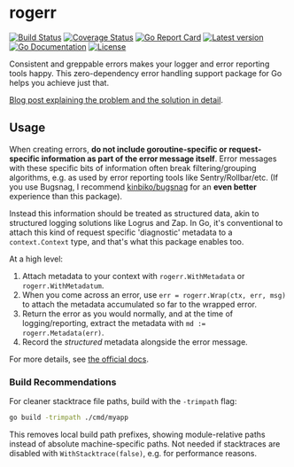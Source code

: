 # rogerr

[![Build Status](https://github.com/kinbiko/rogerr/workflows/Go/badge.svg)](https://github.com/kinbiko/rogerr/actions)
[![Coverage Status](https://coveralls.io/repos/github/kinbiko/rogerr/badge.svg?branch=main)](https://coveralls.io/github/kinbiko/rogerr?branch=main)
[![Go Report Card](https://goreportcard.com/badge/github.com/kinbiko/rogerr)](https://goreportcard.com/report/github.com/kinbiko/rogerr)
[![Latest version](https://img.shields.io/github/tag/kinbiko/rogerr.svg?label=latest%20version&style=flat)](https://github.com/kinbiko/rogerr/releases)
[![Go Documentation](http://img.shields.io/badge/godoc-documentation-blue.svg?style=flat)](https://pkg.go.dev/github.com/kinbiko/rogerr?tab=doc)
[![License](https://img.shields.io/github/license/kinbiko/rogerr.svg?style=flat)](https://github.com/kinbiko/rogerr/blob/master/LICENSE)

Consistent and greppable errors makes your logger and error reporting tools happy. This zero-dependency error handling support package for Go helps you achieve just that.

[Blog post explaining the problem and the solution in detail](https://kinbiko.com/posts/2022-07-30-error-messages-should-be-boring/).

## Usage

When creating errors, **do not include goroutine-specific or request-specific information as part of the error message itself**.
Error messages with these specific bits of information often break filtering/grouping algorithms, e.g. as used by error reporting tools like Sentry/Rollbar/etc. (If you use Bugsnag, I recommend [kinbiko/bugsnag](https://github.com/kinbiko/bugsnag) for an **even better** experience than this package).

Instead this information should be treated as structured data, akin to structured logging solutions like Logrus and Zap.
In Go, it's conventional to attach this kind of request specific 'diagnostic' metadata to a `context.Context` type, and that's what this package enables too.

At a high level:

1. Attach metadata to your context with `rogerr.WithMetadata` or `rogerr.WithMetadatum`.
1. When you come across an error, use `err = rogerr.Wrap(ctx, err, msg)` to attach the metadata accumulated so far to the wrapped error.
1. Return the error as you would normally, and at the time of logging/reporting, extract the metadata with `md := rogerr.Metadata(err)`.
1. Record the _structured_ metadata alongside the error message.

For more details, see [the official docs](https://pkg.go.dev/github.com/kinbiko/rogerr).

### Build Recommendations

For cleaner stacktrace file paths, build with the `-trimpath` flag:

```bash
go build -trimpath ./cmd/myapp
```

This removes local build path prefixes, showing module-relative paths instead of absolute machine-specific paths.
Not needed if stacktraces are disabled with `WithStacktrace(false)`, e.g. for performance reasons.
